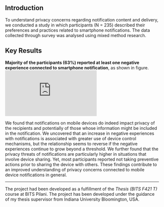 ## Introduction
To understand privacy concerns regarding notification content and delivery, we conducted a study in which participants (N = 235) described their preferences and practices related to smartphone notifications. The data collected through survey was analysed using mixed method research.


## Key Results


**Majority of the participants (63%) reported at least one negative experience connected to smartphone notification**, as shown in figure.
![Instances of negative experience due to smartphone notifications](https://github.com/PriyankaVerma98/notifications/files/5994750/NegExp1.pdf "Negative exp")


We found that notifications on mobile devices do indeed impact privacy of the recipients and potentially of those whose information might be included in the notification. We uncovered that an increase in negative experiences with notifications is associated with greater use of device control mechanisms, but the relationship seems to reverse if the negative experiences continue to grow beyond a threshold. We further found that the privacy threats of notifications are particularly higher in situations that involve device sharing. Yet, most participants reported not taking preventive actions prior to sharing the device with others. These findings contribute to an improved understanding of privacy concerns connected to mobile device notifications in general.

****
The project had been developed as a fulfillment of the *Thesis (BITS F421 T)* course at BITS Pilani. The project has been developed under the guidance of my thesis supervisor from Indiana University Bloomington, USA. 

